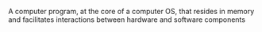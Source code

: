 A computer program, at the core of a computer OS, that resides in memory and facilitates interactions between hardware and software components